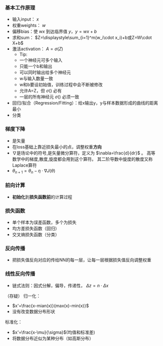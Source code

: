 ### 基本工作原理
* 输入input： $x$
* 权重weights： $w$
* 偏移bias：使 $wx$ 到达临界值 $y，y=wx+b$
* 求和sum： $Z=\displaystyle\sum_{i=1}^m(w_i\cdot x_i)+b或Z=W\cdot X+b$
* 激活activation： $A=\sigma(Z)$
  * Tip:
  * 一个神经元可多个输入
  * 只能一个b和输出
  * 可以同时输出给多个神经元
  * w与输入数量一致
  * w和b要设初始值，训练过程中会不断被修改
  * 允许A=Z，但 $\sigma()$ 必有
  * 一层的所有神经元 $\sigma()$ 必须一致
* 回归/拟合（Regression/Fitting）：给x输出y，y与样本数据形成的曲线的距离最小
* 分类
### 梯度下降
* 是矢量
* 在loss基础上靠近损失最小的点，调整权重**方向**
* $\nabla$是场论中的符号,是矢量微分算符，定义为 $\nabla=\frac{d}{dr}$ 。 高等数学中的梯度,散度,旋度都会用到这个算符。 其二阶导数中旋度的散度又称Laplace算符
* $\theta_{n+1}=\theta_n- \eta\cdot\nabla J(\theta)$
### 前向计算
* **初始化**到**损失函数前**的计算过程
### 损失函数
* 单个样本为误差函数，多个为损失
* 均方差损失函数（回归）
* 交叉熵损失函数（分类）
### 反向传播
* 把损失值反向对应的传给NN的每一层，让每一层根据损失值反向调整权重
  
### 线性反向传播
* 链式法则：因式分解，偏导，传递性， $\Delta z = n\cdot{} \Delta x$

（存疑）
归一化：
* $x'=\frac{x-mian(x)}{max(x)-min(x)}$
* 没有改变数据分布形状

标准化：
* $x'=\frac{x-\mu}{\sigma}$(均值和标准差)
* 将数据分布近似为某种分布（如高斯分布）










